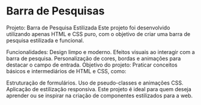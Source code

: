 # Barra de Pesquisas
Projeto: Barra de Pesquisa Estilizada
Este projeto foi desenvolvido utilizando apenas HTML e CSS puro, com o objetivo de criar uma barra de pesquisa estilizada e funcional.

Funcionalidades:
Design limpo e moderno.
Efeitos visuais ao interagir com a barra de pesquisa.
Personalização de cores, bordas e animações para destacar o campo de entrada.
Objetivo do projeto:
Praticar conceitos básicos e intermediários de HTML e CSS, como:

Estruturação de formulários.
Uso de pseudo-classes e animações CSS.
Aplicação de estilização responsiva.
Este projeto é ideal para quem deseja aprender ou se inspirar na criação de componentes estilizados para a web.
